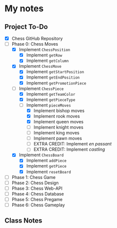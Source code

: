# My notes

## Project To-Do
- [X] Chess GitHub Repository
- [ ] Phase 0: Chess Moves
  - [X] Implement `ChessPosition`
    - [X] Implement `getRow`
    - [X] Implement `getColumn`
  - [X] Implement `ChessMove`
    - [X] Implement `getStartPosition`
    - [X] Implement `getEndPosition`
    - [X] Implement `getPromotionPiece`
  - [ ] Implement `ChessPiece`
    - [X] Implement `getTeamColor`
    - [X] Implement `getPieceType`
    - [ ] Implement `pieceMoves`
        - [X] Implement bishop moves
        - [X] Implement rook moves
        - [X] Implement queen moves
        - [ ] Implement knight moves
        - [ ] Implement king moves
        - [ ] Implement pawn moves
        - [ ] EXTRA CREDIT: Implement *en passant*
        - [ ] EXTRA CREDIT: Implement *castling*
  - [X] Implement `ChessBoard`
    - [X] Implement `addPiece`
    - [X] Implement `getPiece`
    - [X] Implement `resetBoard`
- [ ] Phase 1: Chess Game
- [ ] Phase 2: Chess Design
- [ ] Phase 3: Chess Web-API
- [ ] Phase 4: Chess Database
- [ ] Phase 5: Chess Pregame
- [ ] Phase 6: Chess Gameplay

## Class Notes